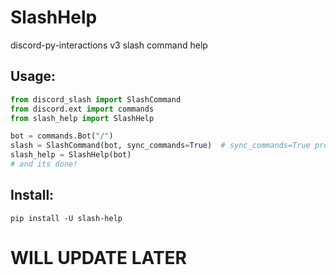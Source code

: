 # SlashHelp
discord-py-interactions v3 slash command help

## Usage:
```py
from discord_slash import SlashCommand
from discord.ext import commands
from slash_help import SlashHelp

bot = commands.Bot("/")
slash = SlashCommand(bot, sync_commands=True)  # sync_commands=True preferred
slash_help = SlashHelp(bot)
# and its done!
```
## Install:
```
pip install -U slash-help
```

# WILL UPDATE LATER
